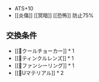 - ATS+10
- [[炎傷]] [[冥暗]] [[恐怖]] 防止75%

## 交換条件

- [[💍クールチョーカー]] * 1
- [[💍ティンクルレンズ]] * 1
- [[💍ファンシーリング]] * 1
- [[🔹Uマテリアル]] * 2

